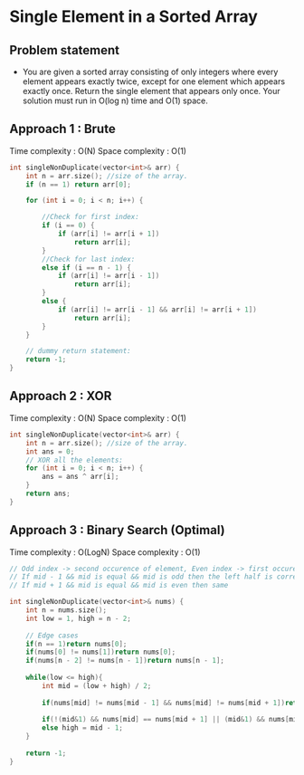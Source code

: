 # Single Element in a Sorted Array

## Problem statement

- You are given a sorted array consisting of only integers where every element appears exactly twice, except for one element which appears exactly once. Return the single element that appears only once. Your solution must run in O(log n) time and O(1) space.


## Approach 1 : Brute

Time complexity : O(N) 
Space complexity : O(1)

```cpp
int singleNonDuplicate(vector<int>& arr) {
    int n = arr.size(); //size of the array.
    if (n == 1) return arr[0];

    for (int i = 0; i < n; i++) {

        //Check for first index:
        if (i == 0) {
            if (arr[i] != arr[i + 1])
                return arr[i];
        }
        //Check for last index:
        else if (i == n - 1) {
            if (arr[i] != arr[i - 1])
                return arr[i];
        }
        else {
            if (arr[i] != arr[i - 1] && arr[i] != arr[i + 1])
                return arr[i];
        }
    }

    // dummy return statement:
    return -1;
}
```

## Approach 2 : XOR

Time complexity : O(N) 
Space complexity : O(1)

```cpp
int singleNonDuplicate(vector<int>& arr) {
    int n = arr.size(); //size of the array.
    int ans = 0;
    // XOR all the elements:
    for (int i = 0; i < n; i++) {
        ans = ans ^ arr[i];
    }
    return ans;
}
```

## Approach 3 : Binary Search (Optimal)

Time complexity : O(LogN) 
Space complexity : O(1)

```cpp
// Odd index -> second occurence of element, Even index -> first occurence of element
// If mid - 1 && mid is equal && mid is odd then the left half is correct we have to move to the right half to get the answer
// If mid + 1 && mid is equal && mid is even then same

int singleNonDuplicate(vector<int>& nums) {
    int n = nums.size();
    int low = 1, high = n - 2;
    
    // Edge cases
    if(n == 1)return nums[0];
    if(nums[0] != nums[1])return nums[0];
    if(nums[n - 2] != nums[n - 1])return nums[n - 1];
    
    while(low <= high){
        int mid = (low + high) / 2;
        
        if(nums[mid] != nums[mid - 1] && nums[mid] != nums[mid + 1])return nums[mid];
        
        if(!(mid&1) && nums[mid] == nums[mid + 1] || (mid&1) && nums[mid] == nums[mid - 1])low = mid + 1;
        else high = mid - 1;
    }
    
    return -1;
}
```